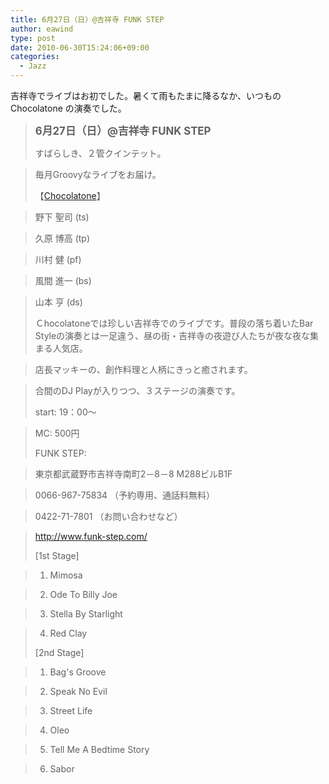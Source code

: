 ```yaml
---
title: 6月27日（日）@吉祥寺 FUNK STEP
author: eawind
type: post
date: 2010-06-30T15:24:06+09:00
categories:
  - Jazz
---
```

吉祥寺でライブはお初でした。暑くて雨もたまに降るなか、いつもの Chocolatone の演奏でした。

> <big><strong>6月27日（日）@吉祥寺 FUNK STEP</strong></big>
>
> すばらしき、２管クインテット。

> 毎月Groovyなライブをお届け。
>
> 【[Chocolatone][1]】

> 野下 聖司 (ts)

> 久原 博高 (tp)

> 川村 健 (pf)

> 風間 進一 (bs)

> 山本 亨 (ds)
>
> Ｃhocolatoneでは珍しい吉祥寺でのライブです。普段の落ち着いたBar Styleの演奏とは一足違う、昼の街・吉祥寺の夜遊び人たちが夜な夜な集まる人気店。

> 店長マッキーの、創作料理と人柄にきっと癒されます。

> 合間のDJ Playが入りつつ、３ステージの演奏です。
>
> start: 19：00～

> MC: 500円
>
> FUNK STEP:

> 東京都武蔵野市吉祥寺南町2－8－8 M288ビルB1F

> 0066-967-75834 （予約専用、通話料無料）

> 0422-71-7801 （お問い合わせなど）

> http://www.funk-step.com/
>
> [1st Stage]

> 1. Mimosa

> 2. Ode To Billy Joe

> 3. Stella By Starlight

> 4. Red Clay
>
> [2nd Stage]

> 1. Bag's Groove

> 2. Speak No Evil

> 3. Street Life

> 4. Oleo

> 5. Tell Me A Bedtime Story

> 6. Sabor

 [1]: http://www.eawind.net/?page_id=930
